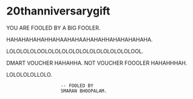 # 20thanniversarygift

YOU ARE FOOLED BY A BIG FOOLER.

HAHAHAHAHAHHAHAAHAHAAHAHAHHAHAHAHAHAHA.

LOLOLOLOLOOLOLOLOLOLOLOLOLOLOLOLOLOLOOL.

DMART VOUCHER  HAHAHHA.
NOT VOUCHER FOOOLER HAHAHHHAH.

LOLOLOLOLLOLO.


                        -- FOOLED BY
                        SMARAN BHOOPALAM.
